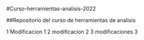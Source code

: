 #Curso-herramientas-analisis-2022

##Repositorio del curso de herramientas  de analisis



1 Modificacion 1
2 modificacion 2 
3 modificaciones 3

